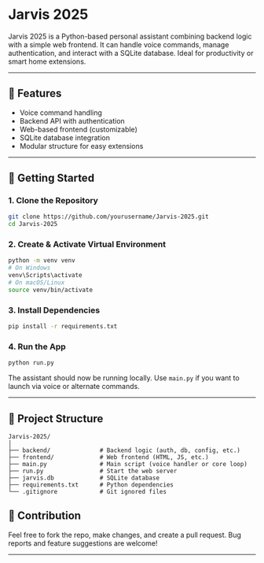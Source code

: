 # Jarvis 2025

Jarvis 2025 is a Python-based personal assistant combining backend logic with a simple web frontend. It can handle voice commands, manage authentication, and interact with a SQLite database. Ideal for productivity or smart home extensions.

---

## 🔧 Features

- Voice command handling
- Backend API with authentication
- Web-based frontend (customizable)
- SQLite database integration
- Modular structure for easy extensions

---

## 🚀 Getting Started

### 1. Clone the Repository

```bash
git clone https://github.com/yourusername/Jarvis-2025.git
cd Jarvis-2025
```

### 2. Create & Activate Virtual Environment

```bash
python -m venv venv
# On Windows
venv\Scripts\activate
# On macOS/Linux
source venv/bin/activate
```

### 3. Install Dependencies

```bash
pip install -r requirements.txt
```

### 4. Run the App

```bash
python run.py
```

The assistant should now be running locally. Use `main.py` if you want to launch via voice or alternate commands.

---

## 📁 Project Structure

```
Jarvis-2025/
│
├── backend/              # Backend logic (auth, db, config, etc.)
├── frontend/             # Web frontend (HTML, JS, etc.)
├── main.py               # Main script (voice handler or core loop)
├── run.py                # Start the web server
├── jarvis.db             # SQLite database
├── requirements.txt      # Python dependencies
└── .gitignore            # Git ignored files
```


## 🙌 Contribution

Feel free to fork the repo, make changes, and create a pull request. Bug reports and feature suggestions are welcome!

---